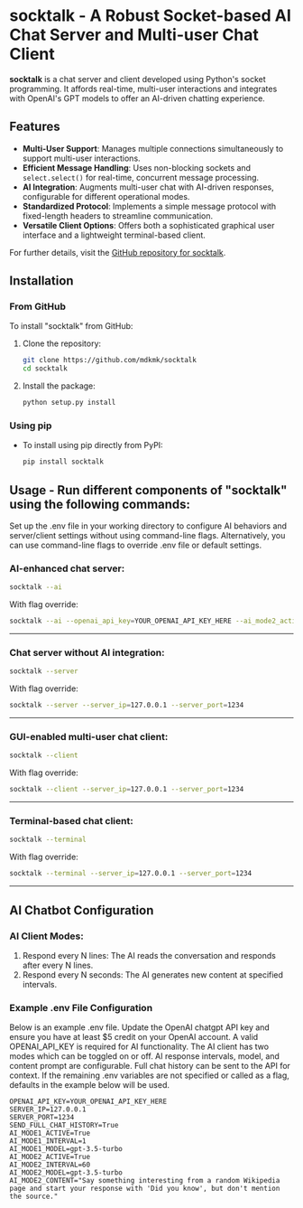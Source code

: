 # socktalk - A Robust Socket-based AI Chat Server and Multi-user Chat Client

**socktalk** is a chat server and client developed using Python's socket programming. It affords real-time, multi-user interactions and integrates with OpenAI's GPT models to offer an AI-driven chatting experience.

## Features
- **Multi-User Support**: Manages multiple connections simultaneously to support multi-user interactions.
- **Efficient Message Handling**: Uses non-blocking sockets and `select.select()` for real-time, concurrent message processing.
- **AI Integration**: Augments multi-user chat with AI-driven responses, configurable for different operational modes.
- **Standardized Protocol**: Implements a simple message protocol with fixed-length headers to streamline communication.
- **Versatile Client Options**: Offers both a sophisticated graphical user interface and a lightweight terminal-based client.

For further details, visit the [GitHub repository for socktalk](https://github.com/mdkmk/socktalk/tree/main).
## Installation

### From GitHub
To install "socktalk" from GitHub:
1. Clone the repository:
   ```bash
   git clone https://github.com/mdkmk/socktalk
   cd socktalk
2. Install the package:
    ```bash
    python setup.py install

### Using pip
- To install using pip directly from PyPI:
    ```bash
    pip install socktalk

## Usage - Run different components of "socktalk" using the following commands:
Set up the .env file in your working directory to configure AI behaviors and server/client settings without using command-line flags.
Alternatively, you can use command-line flags to override .env file or default settings.
### **AI-enhanced chat server:**
```bash
socktalk --ai
```
With flag override:
```bash
socktalk --ai --openai_api_key=YOUR_OPENAI_API_KEY_HERE --ai_mode2_active=False --ai_mode1_interval=3
```
---
### **Chat server without AI integration:**
```bash
socktalk --server
```
With flag override:
```bash
socktalk --server --server_ip=127.0.0.1 --server_port=1234
```
---
### **GUI-enabled multi-user chat client:**
```bash
socktalk --client
```
With flag override:
```bash
socktalk --client --server_ip=127.0.0.1 --server_port=1234
```
---
### **Terminal-based chat client:**
```bash
socktalk --terminal
```
With flag override:
```bash
socktalk --terminal --server_ip=127.0.0.1 --server_port=1234
```
---
## AI Chatbot Configuration
### AI Client Modes:
1. Respond every N lines: The AI reads the conversation and responds after every N lines.
2. Respond every N seconds: The AI generates new content at specified intervals.

### Example .env File Configuration
 Below is an example .env file. Update the OpenAI chatgpt API key and ensure you have at least $5 credit on your OpenAI account.
 A valid OPENAI_API_KEY is required for AI functionality. The AI client has two modes which can be toggled on or off.
 AI response intervals, model, and content prompt are configurable. Full chat history can be sent to the API for context.
 If the remaining .env variables are not specified or called as a flag, defaults in the example below will be used.

    OPENAI_API_KEY=YOUR_OPENAI_API_KEY_HERE
    SERVER_IP=127.0.0.1
    SERVER_PORT=1234
    SEND_FULL_CHAT_HISTORY=True
    AI_MODE1_ACTIVE=True
    AI_MODE1_INTERVAL=1
    AI_MODE1_MODEL=gpt-3.5-turbo
    AI_MODE2_ACTIVE=True
    AI_MODE2_INTERVAL=60
    AI_MODE2_MODEL=gpt-3.5-turbo
    AI_MODE2_CONTENT="Say something interesting from a random Wikipedia page and start your response with 'Did you know', but don't mention the source."


